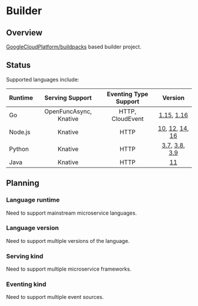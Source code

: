 # Builder

## Overview

[GoogleCloudPlatform/buildpacks](https://github.com/GoogleCloudPlatform/buildpacks) based builder project.

## Status

Supported languages include:

| Runtime | Serving Support | Eventing Type Support | Version |
|---------|:---------------:|:---------------------:|:-------:|
| Go | OpenFuncAsync, Knative | HTTP, CloudEvent | [1.15](builders/go115), [1.16](builders/go116) |
| Node.js | Knative | HTTP | [10](builders/node10), [12](builders/node12), [14](builders/node14), [16](builders/node16) |
| Python | Knative | HTTP | [3.7](builders/py37), [3.8](builders/py38), [3.9](builders/py39) |
| Java | Knative | HTTP | [11](builders/java11) |

## Planning

### Language runtime

Need to support mainstream microservice languages.

### Language version

Need to support multiple versions of the language.

### Serving kind

Need to support multiple microservice frameworks.

### Eventing kind

Need to support multiple event sources.
